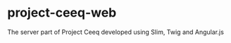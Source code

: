 project-ceeq-web
================

The server part of Project Ceeq developed using Slim, Twig and Angular.js

